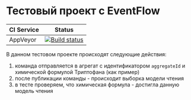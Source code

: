# Тестовый проект с EventFlow

| CI Service | Status |
|------------|:------:|
| AppVeyor   | [![Build status](https://ci.appveyor.com/api/projects/status/by9po0yr2huqte90?svg=true)](https://ci.appveyor.com/project/castlerek/eventflow-testing) |

В данном тестовом проекте происходят следующие действия:
1. команда отправляется в агрегат с идентификатором `aggregateId` и химической формулой Триптофана (как пример)
2. после публикации команды - происходит выборка модели чтения
3. в тесте проверяем, что химическая формула - достигла данную модель чтения
